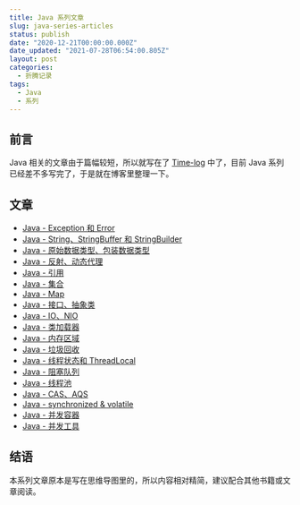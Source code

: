 ```yaml
---
title: Java 系列文章
slug: java-series-articles
status: publish
date: "2020-12-21T00:00:00.000Z"
date_updated: "2021-07-28T06:54:00.805Z"
layout: post
categories:
  - 折腾记录
tags:
  - Java
  - 系列
---
```


## 前言

Java 相关的文章由于篇幅较短，所以就写在了 [Time-log](https://log.ixk.me/) 中了，目前 Java 系列已经差不多写完了，于是就在博客里整理一下。

## 文章

- [Java - Exception 和 Error](https://log.ixk.me/java/exception-error.html)
- [Java - String、StringBuffer 和 StringBuilder](https://log.ixk.me/java/string-stringbuffer-stringbuilder.html)
- [Java - 原始数据类型、包装数据类型](https://log.ixk.me/java/primitivetype-wraptype.html)
- [Java - 反射、动态代理](https://log.ixk.me/java/reflection-proxy.html)
- [Java - 引用](https://log.ixk.me/java/reference.html)
- [Java - 集合](https://log.ixk.me/java/collection.html)
- [Java - Map](https://log.ixk.me/java/map.html)
- [Java - 接口、抽象类](https://log.ixk.me/java/interface-abstractclass.html)
- [Java - IO、NIO](https://log.ixk.me/java/io-nio.html)
- [Java - 类加载器](https://log.ixk.me/java/classloader.html)
- [Java - 内存区域](https://log.ixk.me/java/memoryarea.html)
- [Java - 垃圾回收](https://log.ixk.me/java/garbagecollection.html)
- [Java - 线程状态和 ThreadLocal](https://log.ixk.me/java/threadstate-threadlocal.html)
- [Java - 阻塞队列](https://log.ixk.me/java/blockingqueue.html)
- [Java - 线程池](https://log.ixk.me/java/threadpool.html)
- [Java - CAS、AQS](https://log.ixk.me/java/cas-aqs.html)
- [Java - synchronized & volatile](https://log.ixk.me/java/synchronized-volatile.html)
- [Java - 并发容器](https://log.ixk.me/java/concurrentcontainer.html)
- [Java - 并发工具](https://log.ixk.me/java/concurrenttools.html)

## 结语

本系列文章原本是写在思维导图里的，所以内容相对精简，建议配合其他书籍或文章阅读。
